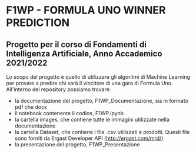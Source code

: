 # F1WP - FORMULA UNO WINNER PREDICTION
## Progetto per il corso di Fondamenti di Intelligenza Artificiale, Anno Accademico 2021/2022

Lo scopo del progetto è quello di utilizzare gli algoritmi di Machine Learning per provare a predire chi sarà il vincitore di una gara di Formula Uno.
All'interno del repository possiamo trovare: 
- la documentazione del progetto, F1WP_Documentazione, sia in formato pdf che docx
- il notebook contenente il codice, F1WP.ipynb
- la cartella images, che contiene tutte le immagini utilizzate nella documentazione
- la cartella Dataset, che contiene i file .csv utilizzati e prodotti. Questi file sono forniti da Ergast Developer API (http://ergast.com/mrd/)
- la presentazione del progetto, F1WP_Presentazione

